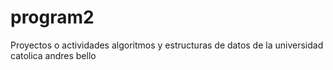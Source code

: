 # program2
Proyectos o actividades algoritmos y estructuras de datos de la universidad catolica andres bello
